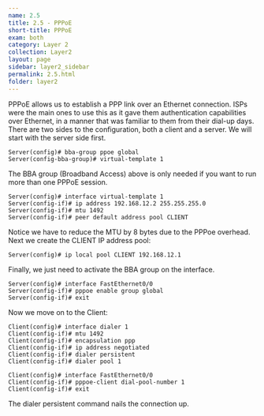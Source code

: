 ```yaml
---
name: 2.5
title: 2.5 - PPPoE
short-title: PPPoE
exam: both
category: Layer 2
collection: Layer2
layout: page
sidebar: layer2_sidebar
permalink: 2.5.html
folder: layer2
---
```

PPPoE allows us to establish a PPP link over an Ethernet connection. ISPs were the main ones to use this as it gave them authentication capabilities over Ethernet, in a manner that was familiar to them from their dial-up days. There are two sides to the configuration, both a client and a server. We will start with the server side first.
```
Server(config)# bba-group ppoe global
Server(config-bba-group)# virtual-template 1
```
The BBA group (Broadband Access) above is only needed if you want to run more than one PPPoE session.
```
Server(config)# interface virtual-template 1
Server(config-if)# ip address 192.168.12.2 255.255.255.0
Server(config-if)# mtu 1492
Server(config-if)# peer default address pool CLIENT
```
Notice we have to reduce the MTU by 8 bytes due to the PPPoe overhead. Next we create the CLIENT IP address pool:
```
Server(config)# ip local pool CLIENT 192.168.12.1
```
Finally, we just need to activate the BBA group on the interface.
```
Server(config)# interface FastEthernet0/0
Server(config-if)# pppoe enable group global
Server(config-if)# exit
```

Now we move on to the Client:

```
Client(config)# interface dialer 1
Client(config-if)# mtu 1492
Client(config-if)# encapsulation ppp
Client(config-if)# ip address negotiated
Client(config-if)# dialer persistent
Client(config-if)# dialer pool 1

Client(config)# interface FastEthernet0/0
Client(config-if)# pppoe-client dial-pool-number 1
Client(config-if)# exit
```
The dialer persistent command nails the connection up.
